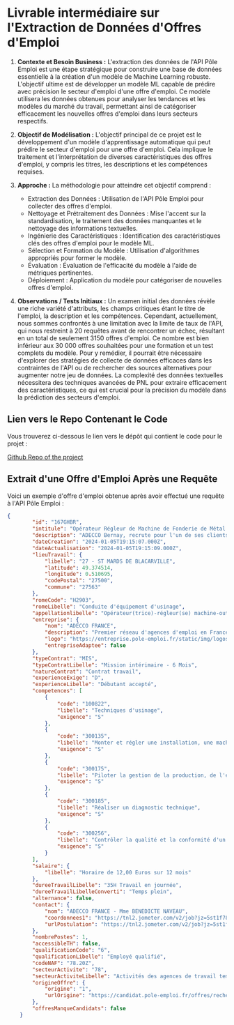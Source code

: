 

# Livrable intermédiaire sur l'Extraction de Données d'Offres d'Emploi

1. **Contexte et Besoin Business :**
   L'extraction des données de l'API Pôle Emploi est une étape stratégique pour construire une base de données essentielle à la création d'un modèle de Machine Learning robuste. L'objectif ultime est de développer un modèle ML capable de prédire avec précision le secteur d'emploi d'une offre d'emploi. Ce modèle utilisera les données obtenues pour analyser les tendances et les modèles du marché du travail, permettant ainsi de catégoriser efficacement les nouvelles offres d'emploi dans leurs secteurs respectifs.

2. **Objectif de Modélisation :**
   L'objectif principal de ce projet est le développement d'un modèle d'apprentissage automatique qui peut prédire le secteur d'emploi pour une offre d'emploi. Cela implique le traitement et l'interprétation de diverses caractéristiques des offres d'emploi, y compris les titres, les descriptions et les compétences requises.

3. **Approche :**
   La méthodologie pour atteindre cet objectif comprend :
   - Extraction des Données : Utilisation de l'API Pôle Emploi pour collecter des offres d'emploi.
   - Nettoyage et Prétraitement des Données : Mise l'accent sur la standardisation, le traitement des données manquantes et le nettoyage des informations textuelles.
   - Ingénierie des Caractéristiques : Identification des caractéristiques clés des offres d'emploi pour le modèle ML.
   - Sélection et Formation du Modèle : Utilisation d'algorithmes appropriés pour former le modèle.
   - Évaluation : Évaluation de l'efficacité du modèle à l'aide de métriques pertinentes.
   - Déploiement : Application du modèle pour catégoriser de nouvelles offres d'emploi.

4. **Observations / Tests Initiaux :**
   Un examen initial des données révèle une riche variété d'attributs, les champs critiques étant le titre de l'emploi, la description et les compétences. Cependant, actuellement, nous sommes confrontés à une limitation avec la limite de taux de l'API, qui nous restreint à 20 requêtes avant de rencontrer un échec, résultant en un total de seulement 3150 offres d'emploi. Ce nombre est bien inférieur aux 30 000 offres souhaitées pour une formation et un test complets du modèle. Pour y remédier, il pourrait être nécessaire d'explorer des stratégies de collecte de données efficaces dans les contraintes de l'API ou de rechercher des sources alternatives pour augmenter notre jeu de données. La complexité des données textuelles nécessitera des techniques avancées de PNL pour extraire efficacement des caractéristiques, ce qui est crucial pour la précision du modèle dans la prédiction des secteurs d'emploi.


## Lien vers le Repo Contenant le Code

Vous trouverez ci-dessous le lien vers le dépôt qui contient le code pour le projet :

[Github Repo of the project](https://github.com/ElGarra/ProjetDataDDEFi23-24)

## Extrait d'une Offre d'Emploi Après une Requête

Voici un exemple d'offre d'emploi obtenue après avoir effectué une requête à l'API Pôle Emploi :

```json
{
        "id": "167GHBR",
        "intitule": "Opérateur Régleur de Machine de Fonderie de Métal (h/f)",
        "description": "ADECCO Bernay, recrute pour l'un de ses clients un(e) PLIEUR REGLEUR SUR MACHINE A COMMANDE NUMERIQUE H/F\n\nIntégré au pôle pliage, vous êtes chargé de la transformation des pièces sur plieuse a commande numérique.\n\nVotre rôle :\n\n\n - Garant des objectifs et impératifs de production (qualité, délai de l'opération)\n - Analyser les documents liés aux opérations de fabrication\n - Définir les moyens d'exécution des tâches\n - Programmer, régler et mettre en place des outils sur plieuse AMADA\n - Produire des pièces à plier selon gammes de fabrication\n\nVos compétences :\n\n\n - Lecture de documents techniques et plans\n - L'Utilisation d'outils de contrôle de mesure (pied à coulisse, jauge de profondeur, rapporteur...)\n - Contrôle dimensionnel à l'aide d'appareils de métrologie tels que pied à coulisse, jauge de profondeur, rapporteur d'angle...).\n\n\n\n\n\nVotre profil ;\n\n\n - Sans des responsabilités\n - Souci de la qualité\n - Autonomie\n - Réactivité\n - Rapidité de compréhension\nVous êtes de niveau CAP / BEP à BAC ( Bac Professionnel, Brevet Professionnel) en mécanique, productique ou travail des métaux.\n\nSi ce poste vous intéresse merci de postuler sur ADECCO&MOI",
        "dateCreation": "2024-01-05T19:15:07.000Z",
        "dateActualisation": "2024-01-05T19:15:09.000Z",
        "lieuTravail": {
            "libelle": "27 - ST MARDS DE BLACARVILLE",
            "latitude": 49.374514,
            "longitude": 0.510695,
            "codePostal": "27500",
            "commune": "27563"
        },
        "romeCode": "H2903",
        "romeLibelle": "Conduite d'équipement d'usinage",
        "appellationlibelle": "Opérateur(trice)-régleur(se) machine-outil usinage métaux",
        "entreprise": {
            "nom": "ADECCO FRANCE",
            "description": "Premier réseau d'agences d'emploi en France, Adecco a développé un savoir-faire unique de proximité et met toutes ses compétences à votre service.Nos équipes sont présentes sur tout le territoire, avec plus de 900 agences. Quel que soit le contrat que vous cherchez : CDI, CDD, Intérim, CDI Intérimaire, CDI Apprenant ou alternance, nos experts travaillent chaque jour, pour vous guider vers ce qui vous correspond. Dès maintenant, devenez acteur de votre vie !",
            "logo": "https://entreprise.pole-emploi.fr/static/img/logos/ccCJ1rOjn0xPf3L3vdY3xEZCuIleuXqb.png",
            "entrepriseAdaptee": false
        },
        "typeContrat": "MIS",
        "typeContratLibelle": "Mission intérimaire - 6 Mois",
        "natureContrat": "Contrat travail",
        "experienceExige": "D",
        "experienceLibelle": "Débutant accepté",
        "competences": [
            {
                "code": "100822",
                "libelle": "Techniques d'usinage",
                "exigence": "S"
            },
            {
                "code": "300135",
                "libelle": "Monter et régler une installation, une machine",
                "exigence": "S"
            },
            {
                "code": "300175",
                "libelle": "Piloter la gestion de la production, de l'exploitation",
                "exigence": "S"
            },
            {
                "code": "300185",
                "libelle": "Réaliser un diagnostic technique",
                "exigence": "S"
            },
            {
                "code": "300256",
                "libelle": "Contrôler la qualité et la conformité d'un livrable",
                "exigence": "S"
            }
        ],
        "salaire": {
            "libelle": "Horaire de 12,00 Euros sur 12 mois"
        },
        "dureeTravailLibelle": "35H Travail en journée",
        "dureeTravailLibelleConverti": "Temps plein",
        "alternance": false,
        "contact": {
            "nom": "ADECCO FRANCE - Mme BENEDICTE NAVEAU",
            "coordonnees1": "https://tnl2.jometer.com/v2/job?jz=5st1f78054903350b286de7de55461cdc8458AEADECAAAADAAAAAAAAAAAAAAAAC4ZESAI&utm_source=ADS&utm_medium=PoleEmplois&Source=30",
            "urlPostulation": "https://tnl2.jometer.com/v2/job?jz=5st1f78054903350b286de7de55461cdc8458AEADECAAAADAAAAAAAAAAAAAAAAC4ZESAI&utm_source=ADS&utm_medium=PoleEmplois&Source=30"
        },
        "nombrePostes": 1,
        "accessibleTH": false,
        "qualificationCode": "6",
        "qualificationLibelle": "Employé qualifié",
        "codeNAF": "78.20Z",
        "secteurActivite": "78",
        "secteurActiviteLibelle": "Activités des agences de travail temporaire",
        "origineOffre": {
            "origine": "1",
            "urlOrigine": "https://candidat.pole-emploi.fr/offres/recherche/detail/167GHBR"
        },
        "offresManqueCandidats": false
    }
```
